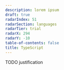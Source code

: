 ```yaml
---
description: lorem ipsum
draft: true
radarIndex: 51
radarSection: languages
radarTier: trial
radarX: 294
radarY: -10
table-of-contents: false
title: TypeScript
---
```


TODO justification

